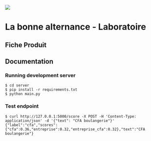 ![](https://avatars1.githubusercontent.com/u/63645182?s=200&v=4)

# La bonne alternance - Laboratoire

## Fiche Produit

## Documentation

### Running development server
```shell
$ cd server
$ pip install -r requirements.txt
$ python main.py
```

### Test endpoint
```shell
$ curl http://127.0.0.1:5000/score -X POST -H 'Content-Type: application/json' -d '{"text": "CFA boulangerie"}'
{"label":"cfa","scores":{"cfa":0.36,"entreprise":0.32,"entreprise_cfa":0.32},"text":"CFA boulangerie"}
```




